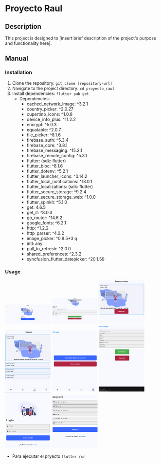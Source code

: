 # Proyecto Raul

## Description

This project is designed to [insert brief description of the project's purpose and functionality here].

## Manual

### Installation

1. Clone the repository: `git clone [repository-url]`
2. Navigate to the project directory: `cd proyecto_raul`
3. Install dependencies: `flutter pub get`
   - Dependencies:
     - cached_network_image: ^3.2.1
     - country_picker: ^2.0.27
     - cupertino_icons: ^1.0.8
     - device_info_plus: ^11.2.2
     - encrypt: ^5.0.3
     - equatable: ^2.0.7
     - file_picker: ^8.1.6
     - firebase_auth: ^5.3.4
     - firebase_core: ^3.8.1
     - firebase_messaging: ^15.2.1
     - firebase_remote_config: ^5.3.1
     - flutter: (sdk: flutter)
     - flutter_bloc: ^8.1.6
     - flutter_dotenv: ^5.2.1
     - flutter_launcher_icons: ^0.14.2
     - flutter_local_notifications: ^18.0.1
     - flutter_localizations: (sdk: flutter)
     - flutter_secure_storage: ^9.2.4
     - flutter_secure_storage_web: ^1.0.0
     - flutter_spinkit: ^5.1.0
     - get: 4.6.5
     - get_it: ^8.0.3
     - go_router: ^14.6.2
     - google_fonts: ^6.2.1
     - http: ^1.2.2
     - http_parser: ^4.0.2
     - image_picker: ^0.8.5+3 q
     - intl: any
     - pull_to_refresh: ^2.0.0
     - shared_preferences: ^2.3.2
     - syncfusion_flutter_datepicker: ^20.1.59

### Usage

<img src="assets/images/image_home.png" alt="home" width=150/>
<img src="assets/images/image_register.png" alt="home" width=150/>
<img src="assets/images/image_active.png" alt="home" width=150/>
<img src="assets/images/image_historial.png" alt="home" width=150/>
<img src="assets/images/image_menu_user.png" alt="home" width=150/>
<img src="assets/images/image_update.png" alt="home" width=150/>
<img src="assets/images/image_login.png" alt="home" width=150/>
<img src="assets/images/image_sigin.png" alt="home" width=150/>

- Para ejecutar el pryecto `flutter run`
